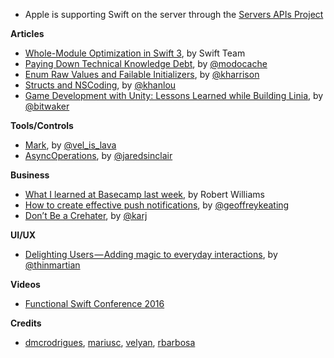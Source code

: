 * Apple is supporting Swift on the server through the [Servers APIs Project](https://swift.org/server-apis/)

**Articles**

* [Whole-Module Optimization in Swift 3](https://swift.org/blog/whole-module-optimizations/), by Swift Team
* [Paying Down Technical Knowledge Debt](http://modocache.io/technical-knowledge-debt), by [@modocache](https://twitter.com/modocache)
* [Enum Raw Values and Failable Initializers](http://useyourloaf.com/blog/enum-raw-values-and-failable-initializers/), by [@kharrison](https://twitter.com/kharrison)
* [Structs and NSCoding](http://khanlou.com/2016/10/structs-and-nscoding/), by [@khanlou](http://www.twitter.com/khanlou)
* [Game Development with Unity: Lessons Learned while Building Linia](http://www.thinkandbuild.it/game-development-with-unity/), by [@bitwaker](https://twitter.com/bitwaker)

**Tools/Controls**

* [Mark](https://github.com/velyan/Mark), by [@vel_is_lava](https://twitter.com/vel_is_lava)
* [AsyncOperations](http://blog.jaredsinclair.com/post/152031181765/asyncoperations), by [@jaredsinclair](https://twitter.com/jaredsinclair)

**Business**

* [What I learned at Basecamp last week](https://clientgiant.us/what-i-learned-at-basecamp-last-week-9961736a3672#.uj0ip8v6g), by Robert Williams
* [How to create effective push notifications](https://blog.intercom.com/create-effective-push-notifications/), by [@geoffreykeating](https://twitter.com/geoffreykeating)
* [Don’t Be a Crehater](http://www.erickarjaluoto.com/blog/dont-be-a-crehater/), by [@karj](https://twitter.com/karj)

**UI/UX**

* [Delighting Users — Adding magic to everyday interactions](https://medium.com/@thin.martian/delighting-users-adding-magic-to-everyday-interactions-178d25c9a45a#.59x5t5w2t), by [@thinmartian](https://twitter.com/thinmartian)


**Videos**

* [Functional Swift Conference 2016](http://2016.funswiftconf.com/)

**Credits**

* [dmcrodrigues](https://twitter.com/dmcrodrigues), [mariusc](https://github.com/mariusc), [velyan](https://github.com/velyan), [rbarbosa](https://github.com/rbarbosa)
